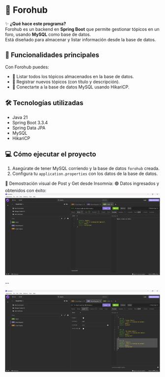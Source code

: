 # 📌 Forohub

✨ **¿Qué hace este programa?**  
Forohub es un backend en **Spring Boot** que permite gestionar tópicos en un foro, usando **MySQL** como base de datos.  
Está diseñado para almacenar y listar información desde la base de datos.

## 🚀 Funcionalidades principales

Con Forohub puedes:  

- 🔹 Listar todos los tópicos almacenados en la base de datos.  
- 🔹 Registrar nuevos tópicos (con título y descripción).  
- 🔹 Conectarte a la base de datos MySQL usando HikariCP.  


## 🛠 Tecnologías utilizadas

- Java 21  
- Spring Boot 3.3.4  
- Spring Data JPA  
- MySQL  
- HikariCP  

## 💻 Cómo ejecutar el proyecto

1. Asegúrate de tener MySQL corriendo y la base de datos `forohub` creada.  
2. Configura tu `application.properties` con los datos de la base de datos.


📸 Demostración visual de Post y Get desde Insomnia:
🟢 Datos ingresados y obtenidos con éxito:
![Post](insomniaPost.png)

--

![Get](insomniaGet.png)
